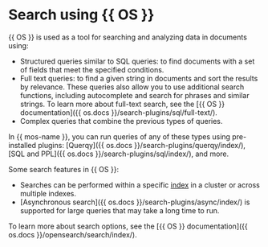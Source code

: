 # Search using {{ OS }}

{{ OS }} is used as a tool for searching and analyzing data in documents using:

* Structured queries similar to SQL queries: to find documents with a set of fields that meet the specified conditions.
* Full text queries: to find a given string in documents and sort the results by relevance. These queries also allow you to use additional search functions, including autocomplete and search for phrases and similar strings. To learn more about full-text search, see the [{{ OS }} documentation]({{ os.docs }}/search-plugins/sql/full-text/).
* Complex queries that combine the previous types of queries.

In {{ mos-name }}, you can run queries of any of these types using pre-installed plugins: [Querqy]({{ os.docs }}/search-plugins/querqy/index/), [SQL and PPL]({{ os.docs }}/search-plugins/sql/index/), and more.

Some search features in {{ OS }}:

* Searches can be performed within a specific [index](indexing.md) in a cluster or across multiple indexes.
* [Asynchronous search]({{ os.docs }}/search-plugins/async/index/) is supported for large queries that may take a long time to run.

To learn more about search options, see the [{{ OS }} documentation]({{ os.docs }}/opensearch/search/index/).
